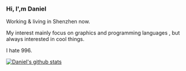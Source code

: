 ### Hi, I',m Daniel

Working & living in Shenzhen now.

My interest mainly focus on graphics and programming languages , but always interested in cool things. 

I hate 996.

[![Daniel's github stats](https://github-readme-stats.vercel.app/api?username=Danielmelody)](https://github.com/anuraghazra/github-readme-stats)

<!--
**Danielmelody/Danielmelody** is a ✨ _special_ ✨ repository because its `README.md` (this file) appears on your GitHub profile.

Here are some ideas to get you started:

- 🔭 I’m currently working on ...
- 🌱 I’m currently learning ...
- 👯 I’m looking to collaborate on ...
- 🤔 I’m looking for help with ...
- 💬 Ask me about ...
- 📫 How to reach me: ...
- 😄 Pronouns: ...
- ⚡ Fun fact: ...
-->
